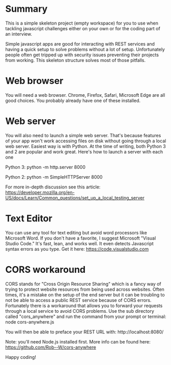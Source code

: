 # Summary
This is a simple skeleton project (empty workspace) for you to use when tackling javascript challenges either on your own or for the coding part of an interview. 

Simple javascript apps are good for interacting with REST services and having a quick setup to solve problems without a lot of setup. Unfortunately people often get tripped up with security issues preventing their projects from working. This skeleton structure solves most of those pitfalls. 

# Web browser
You will need a web browser. Chrome, Firefox, Safari, Microsoft Edge are all good choices. You probably already have one of these installed. 

# Web server
You will also need to launch a simple web server. That's because features of your app won't work accessing files on disk without going through a local web server. Easiest way is with Python. At the time of writing, both Python 3 and 2 are popular and work great. Here's how to launch a server with each one

Python 3:
python -m http.server 8000

Python 2:
python -m SimpleHTTPServer 8000

For more in-depth discussion see this article:
https://developer.mozilla.org/en-US/docs/Learn/Common_questions/set_up_a_local_testing_server

# Text Editor
You can use any tool for text editing but avoid word processors like Microsoft Word. If you don't have a favorite, I suggest Microsoft "Visual Studio Code." It's fast, lean, and works well. It even detects Javascript syntax errors as you type. Get it here: 
https://code.visualstudio.com

# CORS workaround
CORS stands for "Cross Origin Resource Sharing" which is a fancy way of trying to protect website resources from being used across websites. Often times, it's a mistake on the setup of the end server but it can be troubling to not be able to access a public REST service because of CORS errors. Fortunately there is a workaround that allows you to forward your requests through a local service to avoid CORS problems. Use the sub directory called "cors_anywhere" and run the command from your prompt or terminal: 
node cors-anywhere.js

You will then be able to preface your REST URL with: http://localhost:8080/

Note: you'll need Node.js installed first. More info can be found here:
https://github.com/Rob--W/cors-anywhere

Happy coding!